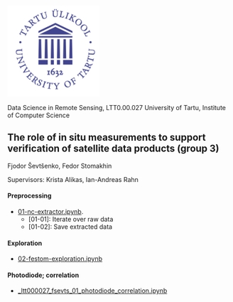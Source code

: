 ![](https://github.com/fjodorsevtsenko/rs-pr-water/blob/main/img/ut.png)

Data Science in Remote Sensing, LTT0.00.027
University of Tartu, Institute of Computer Science

## The role of in situ measurements to support verification of satellite data products (group 3)

Fjodor Ševtšenko, Fedor Stomakhin

Supervisors: Krista Alikas, Ian-Andreas Rahn

#### Preprocessing

- [01-nc-extractor.ipynb](https://github.com/fjodorsevtsenko/rs-pr-water/blob/main/src/preprocessing/01-nc-extractor.ipynb).
  - [01-01]: Iterate over raw data
  - [01-02]: Save extracted data

#### Exploration
- [02-festom-exploration.ipynb](https://github.com/fjodorsevtsenko/rs-pr-water/blob/main/src/exploration/02-festom-exploration.ipynb)

#### Photodiode; correlation
- [_ltt000027_fsevts_01_photodiode_correlation.ipynb](https://github.com/fjodorsevtsenko/rs-pr-water/blob/main/src/photodiode/fsevts/notebooks/_ltt000027_fsevts_01_photodiode_correlation.ipynb)
